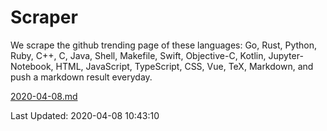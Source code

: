 # Scraper

We scrape the github trending page of these languages: Go, Rust, Python, Ruby, C++, C, Java, Shell, Makefile, Swift, Objective-C, Kotlin, Jupyter-Notebook, HTML, JavaScript, TypeScript, CSS, Vue, TeX, Markdown, and push a markdown result everyday.

[2020-04-08.md](https://github.com/yangwenmai/Scraper/blob/master/2020-04-08.md)

Last Updated: 2020-04-08 10:43:10